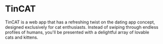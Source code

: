 # TinCAT
TinCAT is a web app that has a refreshing twist on the dating app concept, designed exclusively for cat enthusiasts. Instead of swiping through endless profiles of humans, you'll be presented with a delightful array of lovable cats and kittens.
